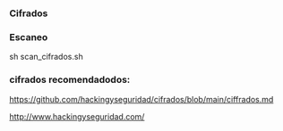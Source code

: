 ### Cifrados

### Escaneo 

sh scan_cifrados.sh

### cifrados recomendadodos: 

https://github.com/hackingyseguridad/cifrados/blob/main/ciffrados.md





http://www.hackingyseguridad.com/
